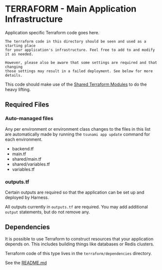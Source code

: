 # TERRAFORM - Main Application Infrastructure
Application specific Terraform code goes here.

```{ATTENTION}
The terraform code in this directory should be seen and used as a starting place
for your application's infrastructure. Feel free to add to and modify it as needed.

However, please also be aware that some settings are required and that changing
those settings may result in a failed deployment. See below for more details.
```

This code should make use of the [Shared Terraform Modules](http://stash.cengage.com:7990/projects/TM) to do the heavy lifting.

## Required Files

### Auto-managed files
Any per environment or environment class changes to the files in this list are
automatically made by running the `tsunami app update` command for each environment.

* backend.tf
* main.tf
* shared/main.tf
* shared/variables.tf
* variables.tf

### outputs.tf
Certain outputs are required so that the application can be set up and deployed
by Harness.

All outputs currently in `outputs.tf` are required. You may add additional
`output` statements, but do not remove any.

## Dependencies
It is possible to use Terraform to construct resources that your application depends on.
This includes building things like databases or Redis clusters.

Terraform code of this type lives in the `terraform/dependencies` directory.

See the [README.md](./dependencies/README.md)

